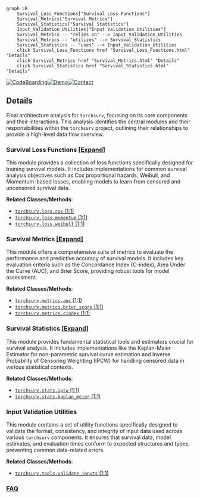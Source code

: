 ```mermaid
graph LR
    Survival_Loss_Functions["Survival Loss Functions"]
    Survival_Metrics["Survival Metrics"]
    Survival_Statistics["Survival Statistics"]
    Input_Validation_Utilities["Input Validation Utilities"]
    Survival_Metrics -- "relies on" --> Input_Validation_Utilities
    Survival_Metrics -- "utilizes" --> Survival_Statistics
    Survival_Statistics -- "uses" --> Input_Validation_Utilities
    click Survival_Loss_Functions href "Survival_Loss_Functions.html" "Details"
    click Survival_Metrics href "Survival_Metrics.html" "Details"
    click Survival_Statistics href "Survival_Statistics.html" "Details"
```

[![CodeBoarding](https://img.shields.io/badge/Generated%20by-CodeBoarding-9cf?style=flat-square)](https://github.com/CodeBoarding/GeneratedOnBoardings)[![Demo](https://img.shields.io/badge/Try%20our-Demo-blue?style=flat-square)](https://www.codeboarding.org/demo)[![Contact](https://img.shields.io/badge/Contact%20us%20-%20contact@codeboarding.org-lightgrey?style=flat-square)](mailto:contact@codeboarding.org)

## Details

Final architecture analysis for `torchsurv`, focusing on its core components and their interactions. This analysis identifies the central modules and their responsibilities within the `torchsurv` project, outlining their relationships to provide a high-level data flow overview.

### Survival Loss Functions [[Expand]](./Survival_Loss_Functions.md)
This module provides a collection of loss functions specifically designed for training survival models. It includes implementations for common survival analysis objectives such as Cox proportional hazards, Weibull, and Momentum-based losses, enabling models to learn from censored and uncensored survival data.


**Related Classes/Methods**:

- <a href=".src/torchsurv/loss/cox.py#L1-L1" target="_blank" rel="noopener noreferrer">`torchsurv.loss.cox` (1:1)</a>
- <a href=".src/torchsurv/loss/momentum.py#L1-L1" target="_blank" rel="noopener noreferrer">`torchsurv.loss.momentum` (1:1)</a>
- <a href=".src/torchsurv/loss/weibull.py#L1-L1" target="_blank" rel="noopener noreferrer">`torchsurv.loss.weibull` (1:1)</a>


### Survival Metrics [[Expand]](./Survival_Metrics.md)
This module offers a comprehensive suite of metrics to evaluate the performance and predictive accuracy of survival models. It includes key evaluation criteria such as the Concordance Index (C-index), Area Under the Curve (AUC), and Brier Score, providing robust tools for model assessment.


**Related Classes/Methods**:

- <a href=".src/torchsurv/metrics/auc.py#L1-L1" target="_blank" rel="noopener noreferrer">`torchsurv.metrics.auc` (1:1)</a>
- <a href=".src/torchsurv/metrics/brier_score.py#L1-L1" target="_blank" rel="noopener noreferrer">`torchsurv.metrics.brier_score` (1:1)</a>
- <a href=".src/torchsurv/metrics/cindex.py#L1-L1" target="_blank" rel="noopener noreferrer">`torchsurv.metrics.cindex` (1:1)</a>


### Survival Statistics [[Expand]](./Survival_Statistics.md)
This module provides fundamental statistical tools and estimators crucial for survival analysis. It includes implementations like the Kaplan-Meier Estimator for non-parametric survival curve estimation and Inverse Probability of Censoring Weighting (IPCW) for handling censored data in various statistical contexts.


**Related Classes/Methods**:

- <a href=".src/torchsurv/stats/ipcw.py#L1-L1" target="_blank" rel="noopener noreferrer">`torchsurv.stats.ipcw` (1:1)</a>
- <a href=".src/torchsurv/stats/kaplan_meier.py#L1-L1" target="_blank" rel="noopener noreferrer">`torchsurv.stats.kaplan_meier` (1:1)</a>


### Input Validation Utilities
This module contains a set of utility functions specifically designed to validate the format, consistency, and integrity of input data used across various `torchsurv` components. It ensures that survival data, model estimates, and evaluation times conform to expected structures and types, preventing common data-related errors.


**Related Classes/Methods**:

- <a href=".src/torchsurv/tools/validate_inputs.py#L1-L1" target="_blank" rel="noopener noreferrer">`torchsurv.tools.validate_inputs` (1:1)</a>




### [FAQ](https://github.com/CodeBoarding/GeneratedOnBoardings/tree/main?tab=readme-ov-file#faq)